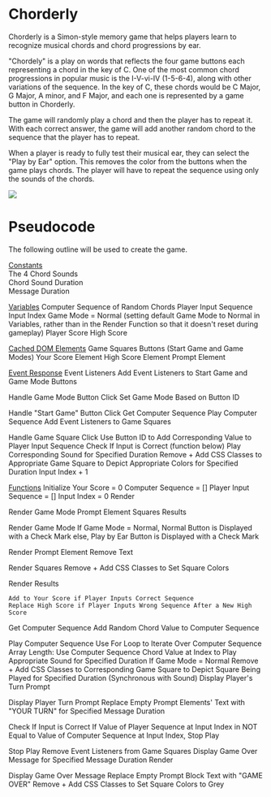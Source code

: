 # Chorderly
Chorderly is a Simon-style memory game that helps players learn to recognize musical chords and chord progressions by ear. 

"Chordely" is a play on words that reflects the four game buttons each representing a chord in the key of C. One of the most common chord progressions in popular music is the I-V-vi-IV (1-5-6-4), along with other variations of the sequence. In the key of C, these chords would be C Major, G Major, A minor, and F Major, and each one is represented by a game button in Chorderly. 

The game will randomly play a chord and then the player has to repeat it. With each correct answer, the game will add another random chord to the sequence that the player has to repeat.  

When a player is ready to fully test their musical ear, they can select the "Play by Ear" option. This removes the color from the buttons when the game plays chords. The player will have to repeat the sequence using only the sounds of the chords. 

![](https://imgur.com/4QzDQVX)

# Pseudocode
The following outline will be used to create the game. 

<ins>Constants</ins><br/>
The 4 Chord Sounds<br/>
Chord Sound Duration<br/>
Message Duration<br/>

<ins>Variables</ins>
Computer Sequence of Random Chords
Player Input Sequence
Input Index
Game Mode = Normal
(setting default Game Mode to Normal in Variables, rather than in the Render Function so that it doesn't reset during gameplay)
Player Score
High Score

<ins>Cached DOM Elements</ins>
Game Squares
Buttons (Start Game and Game Modes)
Your Score Element
High Score Element
Prompt Element

<ins>Event Response</ins>
Event Listeners
    Add Event Listeners to Start Game and Game Mode Buttons

Handle Game Mode Button Click
    Set Game Mode Based on Button ID

Handle "Start Game" Button Click
    Get Computer Sequence
    Play Computer Sequence
    Add Event Listeners to Game Squares

Handle Game Square Click
    Use Button ID to Add Corresponding Value to Player Input Sequence
    Check If Input is Correct (function below)
    Play Corresponding Sound for Specified Duration
    Remove + Add CSS Classes to Appropriate Game Square to Depict Appropriate Colors for Specified Duration
    Input Index + 1

<ins>Functions</ins>
Initialize
    Your Score = 0
    Computer Sequence = []
    Player Input Sequence = []
    Input Index = 0
    Render

Render
    Game Mode
    Prompt Element
    Squares
    Results

Render Game Mode
    If Game Mode = Normal, Normal Button is Displayed with a Check Mark
    else, Play by Ear Button is Displayed with a Check Mark

Render Prompt Element
    Remove Text

Render Squares
    Remove + Add CSS Classes to Set Square Colors

Render Results
    
    Add to Your Score if Player Inputs Correct Sequence
    Replace High Score if Player Inputs Wrong Sequence After a New High Score

Get Computer Sequence
    Add Random Chord Value to Computer Sequence

Play Computer Sequence
    Use For Loop to Iterate Over Computer Sequence Array Length:
        Use Computer Sequence Chord Value at Index to Play Appropriate Sound for Specified Duration
        If Game Mode = Normal
            Remove + Add CSS Classes to Corresponding Game Square to Depict Square Being Played for Specified Duration (Synchronous with Sound)
    Display Player's Turn Prompt

Display Player Turn Prompt
    Replace Empty Prompt Elements' Text with "YOUR TURN" for Specified Message Duration

Check If Input is Correct
    If Value of Player Sequence at Input Index in NOT Equal to Value of Computer Sequence at Input Index, Stop Play

Stop Play 
    Remove Event Listeners from Game Squares
    Display Game Over Message for Specified Message Duration
    Render

Display Game Over Message
    Replace Empty Prompt Block Text with "GAME OVER"
    Remove + Add CSS Classes to Set Square Colors to Grey






